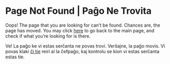 Page Not Found | Paĝo Ne Trovita
================================

Oops! The page that you are looking for can’t be found. Chances are, the page has moved. You may
click [here](/en/) to go back to the main page, and check if what you’re looking for is there.

Ve! La paĝo ke vi estas serĉanta ne povas trovi. Verŝajne, la paĝo movis. Vi povas
klaki [ĉi tie](/eo/) reiri al la ĉefpaĝo, kaj kontrolu se kion vi estas serĉanta estas tie.
